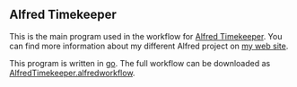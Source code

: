 Alfred Timekeeper
---

This is the main program used in the workflow for [Alfred Timekeeper](https://github.com/raguay/MyAlfred/blob/master/AlfredTimeKeeper.alfredworkflow?raw=true). You can find more information about my different Alfred project on [my web site](http://customct.com/alfred-2-workflows).

This program is written in [go](http://golang.org/). The full workflow can be downloaded as [AlfredTimekeeper.alfredworkflow](https://github.com/raguay/MyAlfred/blob/master/AlfredTimeKeeper.alfredworkflow?raw=true).
